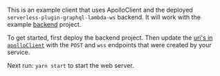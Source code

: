 This is an example client that uses ApolloClient and the deployed `serverless-plugin-graphql-lambda-ws` backend. It will work with the example [backend][link-example-backend] project.

To get started, first deploy the backend project. Then update the [uri's in `apolloClient`][link-example-client-apollo-client] with the `POST` and `wss` endpoints that were created by your service.

Next run: `yarn start` to start the web server.

[link-example-backend]: https://github.com/JetClosing/graphql-lambda-websocket/tree/master/examples/backend
[link-example-client-apollo-client]: https://github.com/JetClosing/graphql-lambda-websocket/blob/master/examples/client/src/apolloClient.js
